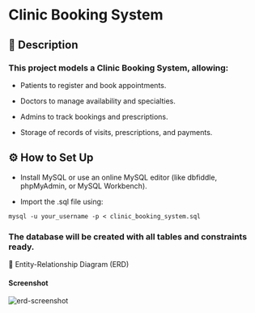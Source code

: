 # Clinic Booking System
## 📄 Description

### This project models a Clinic Booking System, allowing:

 -   Patients to register and book appointments.

-  Doctors to manage availability and specialties.

-    Admins to track bookings and prescriptions.
-    Storage of records of visits, prescriptions, and payments.

## ⚙️ How to Set Up

   - Install MySQL or use an online MySQL editor (like dbfiddle, phpMyAdmin, or MySQL Workbench).

  - Import the .sql file using:

``` mysql -u your_username -p < clinic_booking_system.sql ```

### The database will be created with all tables and constraints ready.

🧩 Entity-Relationship Diagram (ERD)
#### Screenshot
![erd-screenshot](https://github.com/user-attachments/assets/60ead6ef-d5c3-4975-84e8-64576df2d36e)
